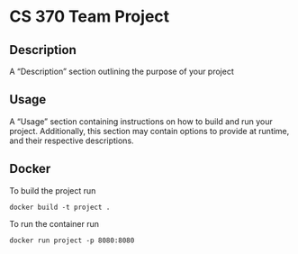 # CS 370 Team Project
## Description
A “Description” section outlining the purpose of your project

## Usage
A “Usage” section containing instructions on how to build and run your project. Additionally, this section may contain options to provide at runtime, and their respective descriptions.

## Docker
To build the project run 
    
    docker build -t project .
To run the container run

    docker run project -p 8080:8080